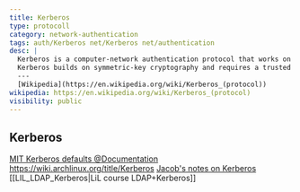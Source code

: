 ```yaml
---
title: Kerberos
type: protocoll
category: network-authentication
tags: auth/Kerberos net/Kerberos net/authentication
desc: |
  Kerberos is a computer-network authentication protocol that works on the basis of tickets to allow nodes communicating over a non-secure network to prove their identity to one another in a secure manner. Its designers aimed it primarily at a client–server model, and it provides mutual authentication—both the user and the server verify each other's identity. Kerberos protocol messages are protected against eavesdropping and replay attacks.
  Kerberos builds on symmetric-key cryptography and requires a trusted third party, and optionally may use public-key cryptography during certain phases of authentication. Kerberos uses UDP port 88 by default.
  ---
  [Wikipedia](https://en.wikipedia.org/wiki/Kerberos_(protocol))
wikipedia: https://en.wikipedia.org/wiki/Kerberos_(protocol)
visibility: public
---
```

## Kerberos

[MIT Kerberos defaults @Documentation](https://web.mit.edu/kerberos/krb5-1.13/doc/mitK5defaults.html)
https://wiki.archlinux.org/title/Kerberos
[Jacob's notes on Kerberos](https://git.lwp.rug.nl/lwp/wiki/-/wikis/jacob/Kerberos-Help)
[[LIL_LDAP_Kerberos|LiL course LDAP+Kerberos]]